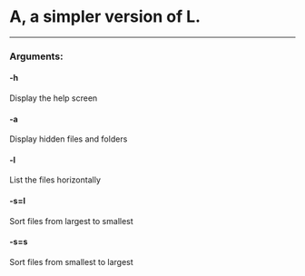 # A, a simpler version of L.
---------------------------------------------
### Arguments:
#### -h
Display the help screen
#### -a
Display hidden files and folders
#### -l
List the files horizontally
#### -s=l
Sort files from largest to smallest
#### -s=s
Sort files from smallest to largest
